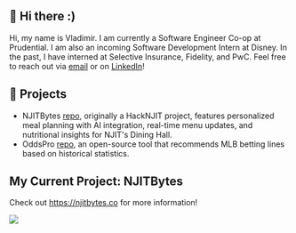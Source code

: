 ## 👋 Hi there :)
Hi, my name is Vladimir. I am currently a Software Engineer Co-op at Prudential. I am also an incoming Software Development Intern at Disney. In the past, I have interned at Selective Insurance, Fidelity, and PwC. Feel free to reach out via [email](mailto:vg377@njit.edu) or on [LinkedIn](https://www.linkedin.com/in/vladimir-gutierrez/)!

## 🌱 Projects
* NJITBytes [repo](https://github.com/jll38/njitbytes), originally a HackNJIT project, features personalized meal planning with AI integration, real-time menu updates, and nutritional insights for NJIT's Dining Hall.
* OddsPro [repo](https://github.com/Vladimir-G4/OddsPro), an open-source tool that recommends MLB betting lines based on historical statistics.

## My Current Project: NJITBytes

Check out https://njitbytes.co for more information!

<a href="https://njitbytes.co">
  <img align="center" src="https://github.com/Vladimir-G4/Vladimir-G4/assets/17418847/a534bc60-48c3-4d7e-93f0-645eb1c448b6](https://github.com/Vladimir-G4/Vladimir-G4/assets/17418847/84a44536-5a6b-4f99-a473-c1c5217f96ac" />
</a>
